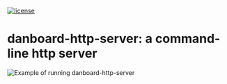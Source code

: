 [![license](https://img.shields.io/github/license/http-party/http-server.svg?style=flat-square)](https://github.com/w-danboard/danboard-http-server)

# danboard-http-server: a command-line http server

![Example of running danboard-http-server](https://github.com/w-danboard/danboard-http-server/public/img.jpg)